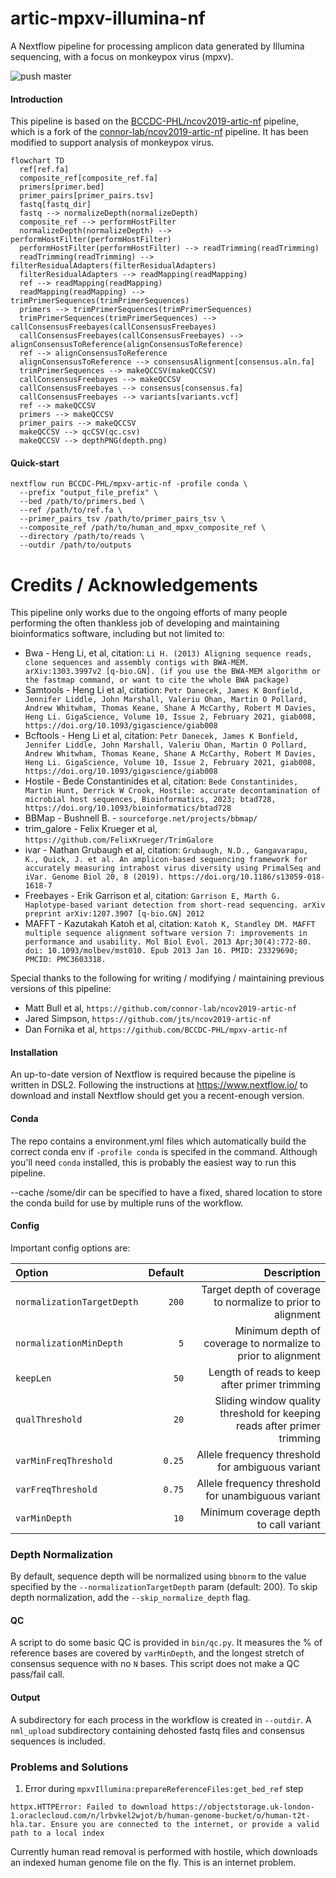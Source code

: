# artic-mpxv-illumina-nf
A Nextflow pipeline for processing amplicon data generated by Illumina sequencing, with a focus on monkeypox virus (mpxv).

![push master](https://github.com/BCCDC-PHL/mpxv-artic-nf/actions/workflows/push_master.yml/badge.svg)

#### Introduction

This pipeline is based on the [BCCDC-PHL/ncov2019-artic-nf](https://github.com/BCCDC-PHL/ncov2019-artic-nf) pipeline, which is a fork of the [connor-lab/ncov2019-artic-nf](https://github.com/connor-lab/ncov2019-artic-nf) pipeline. It has been modified to support analysis of monkeypox virus.

```mermaid
flowchart TD
  ref[ref.fa]
  composite_ref[composite_ref.fa]
  primers[primer.bed]
  primer_pairs[primer_pairs.tsv]
  fastq[fastq_dir]
  fastq --> normalizeDepth(normalizeDepth)
  composite_ref --> performHostFilter
  normalizeDepth(normalizeDepth) --> performHostFilter(performHostFilter) 
  performHostFilter(performHostFilter) --> readTrimming(readTrimming)
  readTrimming(readTrimming) --> filterResidualAdapters(filterResidualAdapters)
  filterResidualAdapters --> readMapping(readMapping)
  ref --> readMapping(readMapping)
  readMapping(readMapping) --> trimPrimerSequences(trimPrimerSequences)
  primers --> trimPrimerSequences(trimPrimerSequences)
  trimPrimerSequences(trimPrimerSequences) --> callConsensusFreebayes(callConsensusFreebayes)
  callConsensusFreebayes(callConsensusFreebayes) --> alignConsensusToReference(alignConsensusToReference)
  ref --> alignConsensusToReference
  alignConsensusToReference --> consensusAlignment[consensus.aln.fa]
  trimPrimerSequences --> makeQCCSV(makeQCCSV)
  callConsensusFreebayes --> makeQCCSV
  callConsensusFreebayes --> consensus[consensus.fa]
  callConsensusFreebayes --> variants[variants.vcf]
  ref --> makeQCCSV
  primers --> makeQCCSV
  primer_pairs --> makeQCCSV
  makeQCCSV --> qcCSV(qc.csv)
  makeQCCSV --> depthPNG(depth.png)
```

#### Quick-start

```
nextflow run BCCDC-PHL/mpxv-artic-nf -profile conda \
  --prefix "output_file_prefix" \
  --bed /path/to/primers.bed \
  --ref /path/to/ref.fa \
  --primer_pairs_tsv /path/to/primer_pairs_tsv \
  --composite_ref /path/to/human_and_mpxv_composite_ref \
  --directory /path/to/reads \
  --outdir /path/to/outputs
```

# Credits / Acknowledgements
This pipeline only works due to the ongoing efforts of many people performing the often thankless
job of developing and maintaining bioinformatics software, including but not limited to:

* Bwa - Heng Li, et al, citation: `Li H. (2013) Aligning sequence reads, clone sequences and assembly contigs with BWA-MEM. arXiv:1303.3997v2 [q-bio.GN]. (if you use the BWA-MEM algorithm or the fastmap command, or want to cite the whole BWA package)`
* Samtools - Heng Li et al, citation: `Petr Danecek, James K Bonfield, Jennifer Liddle, John Marshall, Valeriu Ohan, Martin O Pollard, Andrew Whitwham, Thomas Keane, Shane A McCarthy, Robert M Davies, Heng Li. GigaScience, Volume 10, Issue 2, February 2021, giab008, https://doi.org/10.1093/gigascience/giab008`
* Bcftools - Heng Li et al, citation: `Petr Danecek, James K Bonfield, Jennifer Liddle, John Marshall, Valeriu Ohan, Martin O Pollard, Andrew Whitwham, Thomas Keane, Shane A McCarthy, Robert M Davies, Heng Li. GigaScience, Volume 10, Issue 2, February 2021, giab008, https://doi.org/10.1093/gigascience/giab008`
* Hostile - Bede Constantinides et al, citation: `Bede Constantinides, Martin Hunt, Derrick W Crook, Hostile: accurate decontamination of microbial host sequences, Bioinformatics, 2023; btad728, https://doi.org/10.1093/bioinformatics/btad728`
* BBMap - Bushnell B. - `sourceforge.net/projects/bbmap/`
* trim_galore - Felix Krueger et al, `https://github.com/FelixKrueger/TrimGalore`
* ivar - Nathan Grubaugh et al, citation: `Grubaugh, N.D., Gangavarapu, K., Quick, J. et al. An amplicon-based sequencing framework for accurately measuring intrahost virus diversity using PrimalSeq and iVar. Genome Biol 20, 8 (2019). https://doi.org/10.1186/s13059-018-1618-7`
* Freebayes - Erik Garrison et al, citation: `Garrison E, Marth G. Haplotype-based variant detection from short-read sequencing. arXiv preprint arXiv:1207.3907 [q-bio.GN] 2012`
* MAFFT - Kazutakah Katoh et al, citation: `Katoh K, Standley DM. MAFFT multiple sequence alignment software version 7: improvements in performance and usability. Mol Biol Evol. 2013 Apr;30(4):772-80. doi: 10.1093/molbev/mst010. Epub 2013 Jan 16. PMID: 23329690; PMCID: PMC3603318.`
  
Special thanks to the following for writing / modifying / maintaining previous versions of this pipeline:
* Matt Bull et al, `https://github.com/connor-lab/ncov2019-artic-nf`
* Jared Simpson, `https://github.com/jts/ncov2019-artic-nf`
* Dan Fornika et al, `https://github.com/BCCDC-PHL/mpxv-artic-nf`

#### Installation
An up-to-date version of Nextflow is required because the pipeline is written in DSL2. Following the instructions at https://www.nextflow.io/ to download and install Nextflow should get you a recent-enough version. 


#### Conda
The repo contains a environment.yml files which automatically build the correct conda env if `-profile conda` is specifed in the command. Although you'll need `conda` installed, this is probably the easiest way to run this pipeline.

--cache /some/dir can be specified to have a fixed, shared location to store the conda build for use by multiple runs of the workflow.

#### Config

Important config options are:

| Option                           | Default  | Description                                                                                                         |
|:---------------------------------|---------:|--------------------------------------------------------------------------------------------------------------------:|
| `normalizationTargetDepth`       | `200`    | Target depth of coverage to normalize to prior to alignment                                                         |
| `normalizationMinDepth`          | `5`      | Minimum depth of coverage to normalize to prior to alignment                                                        |
| `keepLen`                        | `50`     | Length of reads to keep after primer trimming                                                                       |
| `qualThreshold`                  | `20`     | Sliding window quality threshold for keeping reads after primer trimming                                            |
| `varMinFreqThreshold`            | `0.25`   | Allele frequency threshold for ambiguous variant                                                                    |
| `varFreqThreshold`               | `0.75`   | Allele frequency threshold for unambiguous variant                                                                  |
| `varMinDepth`                    | `10`     | Minimum coverage depth to call variant                                                                              |

### Depth Normalization
By default, sequence depth will be normalized using `bbnorm` to the value specified by the `--normalizationTargetDepth` param (default: 200). To skip depth normalization, add the `--skip_normalize_depth` flag.

#### QC
A script to do some basic QC is provided in `bin/qc.py`. It measures the % of reference bases are covered by `varMinDepth`, and the longest stretch of consensus sequence with no `N` bases. This script does not make a QC pass/fail call.

#### Output
A subdirectory for each process in the workflow is created in `--outdir`. A `nml_upload` subdirectory containing dehosted fastq files and consensus sequences is included. 

### Problems and Solutions

1. Error during `mpxvIllumina:prepareReferenceFiles:get_bed_ref` step
  ```
  httpx.HTTPError: Failed to download https://objectstorage.uk-london-1.oraclecloud.com/n/lrbvkel2wjot/b/human-genome-bucket/o/human-t2t-hla.tar. Ensure you are connected to the internet, or provide a valid path to a local index
  ```

  Currently human read removal is performed with hostile, which downloads an indexed human genome file on the fly. This is an internet problem.

